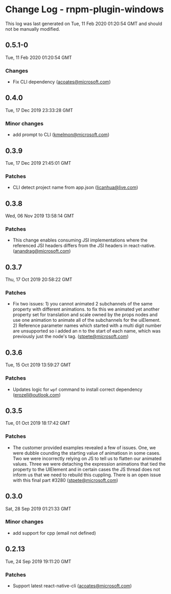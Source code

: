 # Change Log - rnpm-plugin-windows

This log was last generated on Tue, 11 Feb 2020 01:20:54 GMT and should not be manually modified.

## 0.5.1-0
Tue, 11 Feb 2020 01:20:54 GMT

### Changes

- Fix CLI dependency (acoates@microsoft.com)
## 0.4.0
Tue, 17 Dec 2019 23:33:28 GMT

### Minor changes

- add prompt to CLI (kmelmon@microsoft.com)
## 0.3.9
Tue, 17 Dec 2019 21:45:01 GMT

### Patches

- CLI detect project name from app.json (licanhua@live.com)
## 0.3.8
Wed, 06 Nov 2019 13:58:14 GMT

### Patches

- This change enables consuming JSI implementations where the referenced JSI headers differs from the JSI headers in react-native. (anandrag@microsoft.com)
## 0.3.7
Thu, 17 Oct 2019 20:58:22 GMT

### Patches

- Fix two issues: 1) you cannot animated 2 subchannels of the same property with different animations. to fix this we animated yet another property set for translation and scale owned by the props nodes and use one animation to animate all of the subchannels for the uiElement. 2) Reference parameter names which started with a multi digit number are unsupported so i added an n to the start of each name, which was previously just the node's tag. (stpete@microsoft.com)
## 0.3.6
Tue, 15 Oct 2019 13:59:27 GMT

### Patches

- Updates logic for `wpf` command to install correct dependency (erozell@outlook.com)
## 0.3.5
Tue, 01 Oct 2019 18:17:42 GMT

### Patches

- The customer provided examples revealed a few of issues.  One, we were dubble counding the starting value of animatiosn in some cases. Two we were incorrectly relying on JS to tell us to flatten our animated values. Three we were detaching the expression animations that tied the property to the UIElement and in certain cases the JS thread does not inform us that we need to rebuild this cuppling.  There is an open issue with this final part #3280 (stpete@microsoft.com)
## 0.3.0
Sat, 28 Sep 2019 01:21:33 GMT

### Minor changes

- add support for cpp (email not defined)
## 0.2.13
Tue, 24 Sep 2019 19:11:20 GMT

### Patches

- Support latest react-native-cli (acoates@microsoft.com)